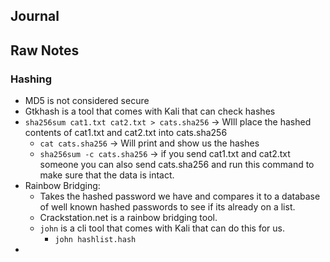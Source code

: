 ## Journal


## Raw Notes
### Hashing
- MD5 is not considered secure
- Gtkhash is a tool that comes with Kali that can check hashes
- ```sha256sum cat1.txt cat2.txt > cats.sha256``` -> WIll place the hashed contents of cat1.txt and cat2.txt into cats.sha256
	- ```cat cats.sha256``` -> Will print and show us the hashes
	- ```sha256sum -c cats.sha256``` -> if you send cat1.txt and cat2.txt someone you can also send cats.sha256 and run this command to make sure that the data is intact.
- Rainbow Bridging:
	- Takes the hashed password we have and compares it to a database of well known hashed passwords to see if its already on a list.
	- Crackstation.net is a rainbow bridging tool.
	- ```john``` is a cli tool that comes with Kali that can do this for us.
		- ```john hashlist.hash```
 - 
